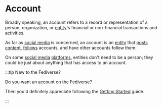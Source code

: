 # Account

Broadly speaking, an account refers to a record or representation of a person, organization, or [entity](/docs/glossary/entity)'s financial or non-financial transactions and activities.

As far as [social media](/docs/glossary/social-media) is concerned, an account is an [entity](/docs/glossary/entity) that [posts](/docs/glossary/post) [content](/docs/glossary/content), [follows](/docs/glossary/follow) accounts, and have other accounts follow them.

On some [social media](/docs/glossary/social-media) [platforms](/docs/glossary/platform), entities don't need to be a person; they could be just about anything that has access to an account.

:::tip New to the Fediverse?

Do you want an account on the Fediverse?

Then you'd definitely appreciate following the [Getting Started](/docs/category/getting-started) guide.

:::